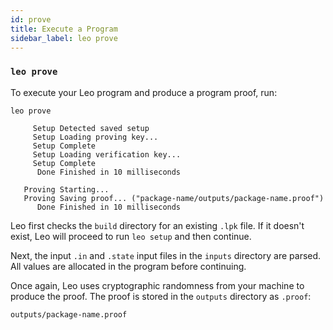 ```yaml
---
id: prove
title: Execute a Program
sidebar_label: leo prove
---
```


### `leo prove`

To execute your Leo program and produce a program proof, run:
```leo_console
leo prove
```
```leo_console title="console output:"
     Setup Detected saved setup
     Setup Loading proving key...
     Setup Complete
     Setup Loading verification key...
     Setup Complete
      Done Finished in 10 milliseconds

   Proving Starting...
   Proving Saving proof... ("package-name/outputs/package-name.proof")
      Done Finished in 10 milliseconds
```

Leo first checks the `build` directory for an existing `.lpk` file. If it doesn't exist, Leo will proceed to run `leo setup` and then continue.

Next, the input `.in` and `.state` input files in the `inputs` directory are parsed. All values are allocated in the program before continuing.

Once again, Leo uses cryptographic randomness from your machine to produce the proof. The proof is stored in the `outputs` directory as `.proof`:

```leo_console
outputs/package-name.proof
```